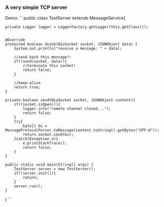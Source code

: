 ### A very simple TCP server

Demo:
``
public class TestServer extends MessageService{
	
	private Logger logger = LoggerFactory.getLogger(this.getClass());


	@Override
	protected boolean doJob(NioSocket socket, JSONObject data) {
		System.out.println("receive a message: " + data);
		
		//send back this message!!
		if(!send(socket, data)){
			//terminate this socket!
			return false;
		}
		
		//keep-alive
		return true;
	}

	private boolean send(NioSocket socket, JSONObject content){
		if(!socket.isOpen()){
			logger.info("remote channel closed...");
			return false;
		}
		try{
			byte[] bs = MessageProtocalParser.toMessage(content.toString().getBytes("UTF-8"));
			return socket.send(bs);
		}catch(Exception e){
			e.printStackTrace();
			return false;
		}
	}

	public static void main(String[] args) {
		TestServer server = new TestServer();
		if(!server.init()){
			return;
		}
		server.run();
	}

}
``
